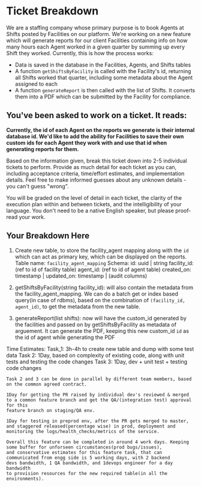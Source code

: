 # Ticket Breakdown
We are a staffing company whose primary purpose is to book Agents at Shifts posted by Facilities on our platform. We're working on a new feature which will generate reports for our client Facilities containing info on how many hours each Agent worked in a given quarter by summing up every Shift they worked. Currently, this is how the process works:

- Data is saved in the database in the Facilities, Agents, and Shifts tables
- A function `getShiftsByFacility` is called with the Facility's id, returning all Shifts worked that quarter, including some metadata about the Agent assigned to each
- A function `generateReport` is then called with the list of Shifts. It converts them into a PDF which can be submitted by the Facility for compliance.

## You've been asked to work on a ticket. It reads:

**Currently, the id of each Agent on the reports we generate is their internal database id. We'd like to add the ability for Facilities to save their own custom ids for each Agent they work with and use that id when generating reports for them.**


Based on the information given, break this ticket down into 2-5 individual tickets to perform. Provide as much detail for each ticket as you can, including acceptance criteria, time/effort estimates, and implementation details. Feel free to make informed guesses about any unknown details - you can't guess "wrong".


You will be graded on the level of detail in each ticket, the clarity of the execution plan within and between tickets, and the intelligibility of your language. You don't need to be a native English speaker, but please proof-read your work.

## Your Breakdown Here

1. Create new table, to store the facility_agent mapping along with
the `id` which can act as primary key, which can be displayed
on the reports.
    Table name: `facility_agent_mapping`
    Schema:
        id: uuid | string
        facility_id: (ref to id of facility table)
        agent_id: (ref to id of agent table)
        created_on: timestamp |
        updated_on: timestamp | (audit columns)

2. getShiftsByFacility(string facility_id): will also contain the metadata from the facility_agent_mapping. We can do a batch get or index based query(in case of rdbms), based on the combination of `(facility_id, agent_id)`, to get the metadata from the new table.


3. generateReport(list shifts):
    now will have the custom_id generated by the facilities and passed on by getShiftsByFacility as metadata of arguement.
    It can generate the PDF, keeping this new custom_id `id` 
    as the id of agent while generating the PDF 


Time Estimates:
    Task_1: 3h-4h to create new table and dump with some test data
    Task 2: 1Day, based on complexity of existing code, along with unit tests and testing the code changes
    Task 3: 1Day, dev + unit test + testing code changes

    Task 2 and 3 can be done in parallel by different team members, based on the common agreed contract.

    1Day for getting the PR raised by individual dev's reviewed & merged to a common feature branch and get the QA/(integration test) approval for this
    feature branch on staging/QA env.

    1Day for testing in preprod env, after the PR gets merged to master,
    and staggered released(percentage wise) in prod, deployment and monitoring the logs/health_checks/metrics of the service.

    Overall this feature can be completed in around 4 work days. Keeping some buffer for unforseen circumstances(prod bugs/issues),
    and conservative estimates for this feature task, that can communicated from engg side is 5 working days, with 2 backend 
    devs bandwidth, 1 QA bandwidth, and 1devops engineer for a day bandwidth
    to provision resources for the new required table(in all the 
    environments).
